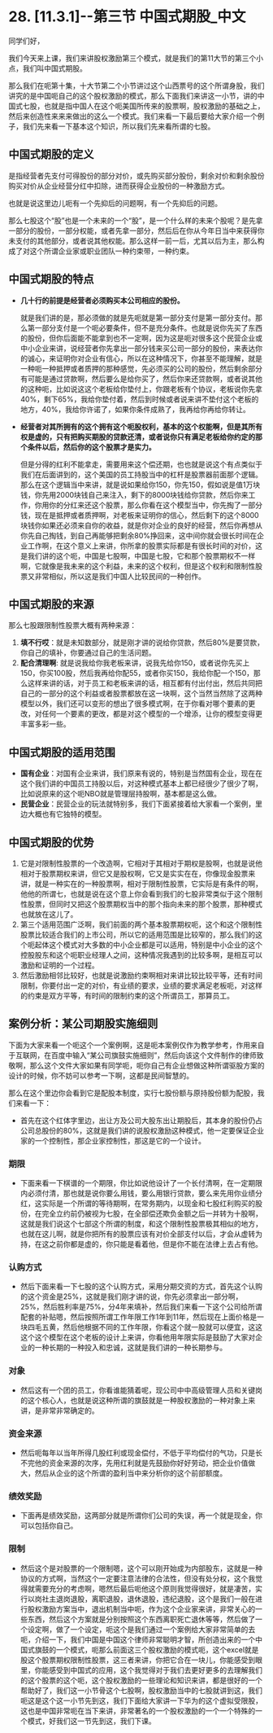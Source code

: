 # 28. [11.3.1]--第三节 中国式期股_中文

同学们好，

我们今天来上课，我们来讲股权激励第三个模式，就是我们的第11大节的第三个小点，我们叫中国式期股。

那么我们在呃第十集，十大节第二个小节讲过这个山西票号的这个所谓身股，我们讲究的是中国呃自己的这个股权激励的模式，那么下面我们来讲这一小节，讲的中国式七股，也就是指中国人在这个呃美国所传来的股票啊，股权激励的基础之上，然后来创造性来来来做出的这么一个模式。我们来看一下最后要给大家介绍一个例子，我们先来看一下基本这个知识，所以我们先来看所谓的七股。

##  中国式期股的定义

是指经营者先支付可得股份的部分对价，或先购买部分股份，剩余对价和剩余股份购买对价从企业经营分红中扣除，进而获得企业股份的一种激励方式。

也就是说这里边儿呃有一个先抑后的问题啊，有一个先抑后的问题。

那么七股这个“股”也是一个未来的一个“股”，是一个什么样的未来个股呢？是先拿一部分的股份，一部分权能，或者先拿一部分，然后后在你从今年日当中来获得你未支付的其他部分，或者说其他权能。那么这样一前一后，尤其以后为主，那么构成了对这个所谓企业家或职业团队一种约束带，一种约束。

## 中国式期股的特点

* **几十行的前提是经营者必须购买本公司相应的股份。** 

   就是我们讲的是，那必须做的就是先呃就是第一部分支付是第一部分支付。那么第一部分支付是一个呃必要条件，但不是充分条件。也就是说你先买了东西的股份，但你后面能不能拿到也不一定啊，因为这是呃对很多这个民营企业或中小企业来讲，说经营者你先拿出一部分钱来买公司一部分的股份，来表达你的诚心，来证明你对企业有信心，所以在这种情况下，你甚至不能理解，就是一种呃一种抵押或者质押的那种感觉，先必须买的公司的股份，然后剩余部分有可能是通过贷款啊，然后要么是给你买了，然后你来还贷款啊，或者说其他的这种呃，比如说这这个老板给你垫付上，你跟老板有个协议，老板说你先拿40%，剩下65%，我给你垫付着，然后到时候或者说来讲不垫付这个老板的地方，40%，我给你许诺了，如果你条件成熟了，我再给你再给你转让。

* **经营者对其所拥有的这个拥有这个呃股权利，基本的这个权能啊，但是其所有权是虚的，只有把购买期股的贷款还清，或者说你只有满足老板给你约定的那个条件以后，然后你的这个股票才是实力。** 

   但是分得的红利不能拿走，需要用来这个偿还期，也也就是说这个有点类似于我们在后面讲到的，这个美国的员工持股当中的杠杆是股票器前面那个逻辑。那么在这个逻辑当中来讲，就是说如果给你150，你先150，假如说是值1万块钱，你先用2000块钱自己来注入，剩下的8000块钱给你贷款，然后你来工作，你用你的分红来还这个股票，那么你看在这个模型当中，你先掏了一部分钱，现在是抵押或者质押啊，对老板来证明你的信心，然后剩下的这个8000块钱你如果还必须来自你的收益，就是你对企业的良好的经营，然后你再想从你先自己掏钱，到自己再能够把剩余80%挣回来，这中间你就会很长时间在企业工作啊，在这个意义上来讲，你所拿的股票实际都是有很长时间的对价，这是我们讲的这个呃，中国是七股啊，中国是七股，它和那个股票期权不一样啊，它就像是我未来的这个利益，未来的这个权利，但是这个权利和限制性股票又非常相似，所以这是我们中国人比较民间的一种创作。

## 中国式期股的来源

那么七股跟限制性股票大概有两种来源：

1. **填不行哎**：就是未知数部分，就是刚才讲的说给你贷款，然后80%是要贷款，你自己的填补，你要通过自己的生活问题。
2. **配合清理啊**: 就是说我给你我老板来讲，说我先给你150，或者说你先买上150，你买100股，然后我再给你配55，或者你买150，我给你配一个150，那么这样来讲的话，对于员工和老板来讲的话，相互都有付出付出，然后共同把自己的一部分的这个利益或者股票都放在这一块啊，这个当然当然除了这两种模型以外，我们还可以变形的想出了很多模式啊，在于你看对哪个要素的更改，对任何一个要素的更改，都是对这个模型的一个增添，让你的模型变得更丰富多彩一些。

## 中国式期股的适用范围

* **国有企业**：对国有企业来讲，我们原来有说的，特别是当然国有企业，现在在这个我们讲的中国员工持股以后，对这种模式基本上都已经很少了很少了啊，比如说原来的这个呃NBO就是管理层持股啊，基本都是这么做。
* **民营企业**：民营企业的玩法就特别多，我们下面紧接着给大家看一个案例，里边大概也有它独特的模型。

## 中国式期股的优势

1.  它是对限制性股票的一个改造啊，它相对于其相对于期权是股啊，也就是说他相对于股票期权来讲，但它又是股权啊，它又是实实在在，你像现金股票来讲，就是一种实在的一种股票啊，相对于限制性股票，它实际是有条件的啊，他他的所谓七，也就是说在这个意上你会看到我们的七股非常类似于这个限制性股票，但同时又把这个股票期权当中的那个指向未来的那个股票，那种模式也就放在这儿了。
2.  第三个适用范围广泛啊，我们前面的两个基本股票期权呃，这个和这个限制性股票比较适合我们的上市公司，所以它的适用范围是比较窄的，那么我们的这个呃起体这个模式对大多数的中小企业都是可以适用，特别是中小企业的这个控股股东和这个呃职业经理人之间，这种情况我遇到的比较多啊，是相互可以激励和证明的一个过程。
3.  然后激励相邻比较好，也就是说激励约束啊相对来讲比较比较平等，还有时间限制，你要付出一定的对价，有业绩的要求，业绩的要求满足老板呃，对这样的约束是双方平等，有时间的限制约束的这个所谓员工，那算员工。

## 案例分析：某公司期股实施细则

下面为大家来看一个呃这个一个案例啊，这是呃本案例仅作为教学参考，作用来自于互联网，在百度中输入“某公司旗鼓实施细则”，然后向该这个文件制作的律师致敬啊，那么这个文件大家如果有同学呃，呃你自己有企业想做这种所谓驱股方案的设计的时候，你不妨可以参考一下啊，这都是民间智慧的。

那么在这个里边你会看到它是配股本制度，实行七股份额与原持股份额为配股，我们来看一下：

* 首先在这个红体字里边，出让方及公司大股东出让期股后，其本身的股份仍占公司总股份的80%，这就是我们讲的说股权激励这种模式，他一定要保证企业家的一个控制性，那企业家控制性，那这是它的一个设计。

### 期限

* 下面来看一下棋谱的一个期限，你比如说他设计了一个长付清啊，在一定期限内必须付清，那也就是说你要么用钱，要么用银行贷款，要么来先用你业绩分红，这实际是一个所谓的等待期啊，在常务期内，以现金和七股红利购买的股份，在完全立约前仍被视为七股，在全部偿还欺负金额之后一并转为十股啊，这就是我们说这个七部这个所谓的制度，和这个限制性股票极其相似的地方，也就在这儿啊，就是你把所有的股票应该有对价全部支付以后，才会从虚转为持，在这之前你都是虚的，你只能是看着他，但是你不能在法律上去占有他。

### 认购方式

* 然后下面来看一下七股的这个认购方式，采用分期交资的方式，首先这个认购的这个资金是25%，这就是我们刚才讲的说，你先必须拿出一部分啊，25%，然后胜利率是75%，分4年来填补，然后我们来看一下这个公司给所谓配套的补贴嗯，然后按照所谓工作年限工作1年到11年，然后现在上面价格是一块四毛五黄，然后他根据不同的工作年限，你看这个就一股就可以便宜，这这这个这个模型在这个老板的设计上来讲，你看他用年限实际是鼓励了大家对企业的一种长期的一种投入和忠诚，这就是我们讲的一种长期参与。

### 对象

* 然后这有一个团的员工，你看谁能猜着呢，现公司中中高级管理人员和关键岗的这个核心人，也就是说这种所谓的旗鼓就是一种股权激励的一种对象上来讲，是非常非常确定的。

### 资金来源

* 然后呃每年以当年所得几股红利或现金偿付，不低于平均偿付的气功，只是长不完他的资金来源的次序，先用红利就是先鼓励你好好劳动，把企业价值做大，然后从企业的这个所谓的盈利当中来分析你的这个前部额度。

### 绩效奖励

* 下面再是绩效奖励，这两部分就是所谓你们公司的失误，再一个就是现金，你可以包括你自己。

### 限制

* 然后这个是对股票的一个限制嗯，这个可以刚开始成为内部股东，这就是一种协议的方式啊，当然这个一定要注意法律的合法性，但没有处分权，这个我觉得就需要充分的考虑啊，嗯然后最后呃他这个原则我觉得很好，就是凄苦，实行以岗社主退岗退股，离职退股，退休退股，违纪退股，这个是我们一般在进行股权激励方案当中，退出机制当中呃，作为这个企业家来讲，非常关心的一些东西，然后这个方案就是分别按照这个东西离职死亡退休等等，然后做了一个设定啊，做了一个设定，呃这个是我们通过一个案例给大家非常简单的去呃，介绍一下，我们中国是中国这个律师非常聪明才智，所创造出来的一个中国式旗鼓的一个模式，呃那么前面这三个股权激励的模式呃，这个excel就是股这个股票期权限制性股票，这三者来讲，你把它合在一块儿，你能感受到眼里，你能感受到中国式的应用，这个我觉得对于我们去更好更多的去理解我们的这个股票的这个呃，这个股权激励的一些理论和知识来讲，都是很好的一个帮助好了，我们这一小节骨这个七股啊，股权激励当中的七股就讲到这，我们呃这是这个这一小节先到这，我们下面给大家讲一下华为的这个虚拟受限股，这也是中国非常呃在当下来讲，非常著名的一个股权激励的一个一个特殊的一个模式，好我们这一节先到这，我们下课。 
